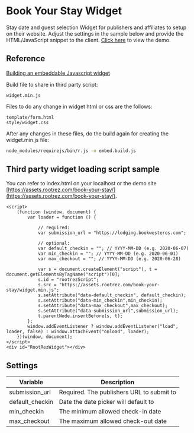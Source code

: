 # Book Your Stay Widget

Stay date and guest selection Widget for publishers and affiliates to setup on their website. Adjust the settings in the sample below and provide the HTML/JavaScript snippet to the client. [Click here](https://assets.rootrez.com/book-your-stay/) to view the demo.

## Reference
[Building an embeddable Javascript widget](https://thomassileo.name/blog/2014/03/27/building-an-embeddable-javascript-widget-third-party-javascript/)

Build file to share in third party script:

```text
widget.min.js
```

Files to do any change in widget html or css are the follows:
```text
template/form.html
style/widget.css
```

After any changes in these files, do the build again for creating the widget.min.js file: 
```bash
node_modules/requirejs/bin/r.js -o embed.build.js
```

## Third party widget loading script sample

You can refer to index.html on your localhost or the demo site [https://assets.rootrez.com/book-your-stay/](https://assets.rootrez.com/book-your-stay/).

```text
<script>
    (function (window, document) {
        var loader = function () {

            // required: 
            var submission_url = "https://lodging.bookwesteros.com";
            
            // optional: 
            var default_checkin = ""; // YYYY-MM-DD (e.g. 2020-06-07)
            var min_checkin = ""; // YYYY-MM-DD (e.g. 2020-06-01)
            var max_checkout = ""; // YYYY-MM-DD (e.g. 2020-06-28)
            
            var s = document.createElement("script"), t = document.getElementsByTagName("script")[0];                 
            s.id = "rootrezScript";
            s.src = "https://assets.rootrez.com/book-your-stay/widget.min.js";
            s.setAttribute("data-default_checkin", default_checkin);
            s.setAttribute("data-min_checkin",min_checkin);
            s.setAttribute("data-max_checkout",max_checkout);
            s.setAttribute("data-submission_url",submission_url);
            t.parentNode.insertBefore(s, t);
        };
        window.addEventListener ? window.addEventListener("load", loader, false) : window.attachEvent("onload", loader);
    })(window, document);
</script>
<div id="RootRezWidget"></div> 
```

## Settings

| Variable      | Description |
| ----------- | ----------- |
| submission_url   | Required. The publishers URL to submit to        |
| default_checkin      | Date the date picker will default to        |
| min_checkin   | The minimum allowed check-in date        |
| max_checkout   | The maximum allowed check-out date        |
